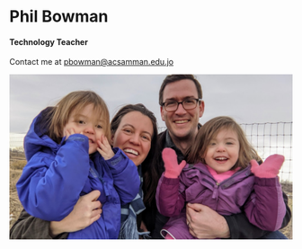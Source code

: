 # Phil Bowman
#### Technology Teacher
Contact me at [pbowman@acsamman.edu.jo](mailto:pbowman@acsamman.edu.jo)

![](family.jpg)
